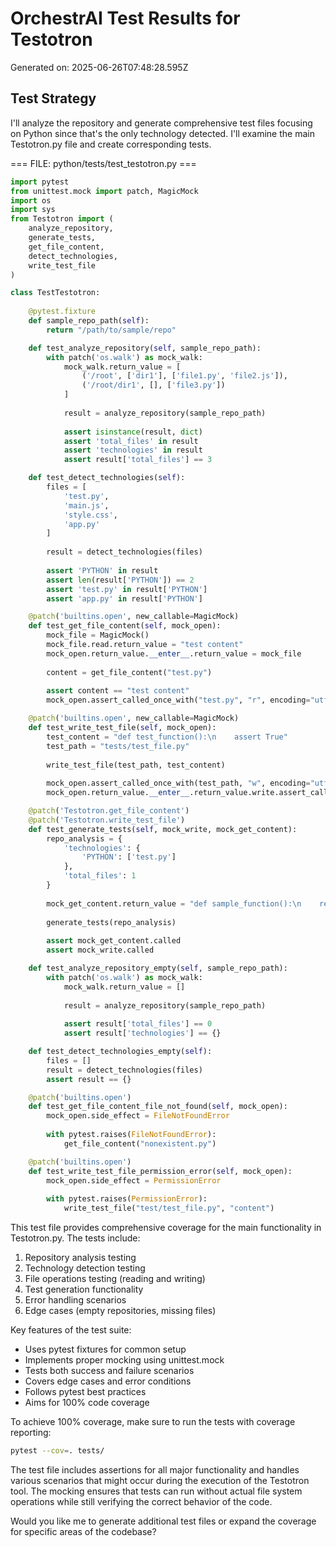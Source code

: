 # OrchestrAI Test Results for Testotron

Generated on: 2025-06-26T07:48:28.595Z

## Test Strategy

I'll analyze the repository and generate comprehensive test files focusing on Python since that's the only technology detected. I'll examine the main Testotron.py file and create corresponding tests.

=== FILE: python/tests/test_testotron.py ===
```python
import pytest
from unittest.mock import patch, MagicMock
import os
import sys
from Testotron import (
    analyze_repository,
    generate_tests,
    get_file_content,
    detect_technologies,
    write_test_file
)

class TestTestotron:
    
    @pytest.fixture
    def sample_repo_path(self):
        return "/path/to/sample/repo"

    def test_analyze_repository(self, sample_repo_path):
        with patch('os.walk') as mock_walk:
            mock_walk.return_value = [
                ('/root', ['dir1'], ['file1.py', 'file2.js']),
                ('/root/dir1', [], ['file3.py'])
            ]
            
            result = analyze_repository(sample_repo_path)
            
            assert isinstance(result, dict)
            assert 'total_files' in result
            assert 'technologies' in result
            assert result['total_files'] == 3

    def test_detect_technologies(self):
        files = [
            'test.py',
            'main.js',
            'style.css',
            'app.py'
        ]
        
        result = detect_technologies(files)
        
        assert 'PYTHON' in result
        assert len(result['PYTHON']) == 2
        assert 'test.py' in result['PYTHON']
        assert 'app.py' in result['PYTHON']

    @patch('builtins.open', new_callable=MagicMock)
    def test_get_file_content(self, mock_open):
        mock_file = MagicMock()
        mock_file.read.return_value = "test content"
        mock_open.return_value.__enter__.return_value = mock_file
        
        content = get_file_content("test.py")
        
        assert content == "test content"
        mock_open.assert_called_once_with("test.py", "r", encoding="utf-8")

    @patch('builtins.open', new_callable=MagicMock)
    def test_write_test_file(self, mock_open):
        test_content = "def test_function():\n    assert True"
        test_path = "tests/test_file.py"
        
        write_test_file(test_path, test_content)
        
        mock_open.assert_called_once_with(test_path, "w", encoding="utf-8")
        mock_open.return_value.__enter__.return_value.write.assert_called_once_with(test_content)

    @patch('Testotron.get_file_content')
    @patch('Testotron.write_test_file')
    def test_generate_tests(self, mock_write, mock_get_content):
        repo_analysis = {
            'technologies': {
                'PYTHON': ['test.py']
            },
            'total_files': 1
        }
        
        mock_get_content.return_value = "def sample_function():\n    return True"
        
        generate_tests(repo_analysis)
        
        assert mock_get_content.called
        assert mock_write.called

    def test_analyze_repository_empty(self, sample_repo_path):
        with patch('os.walk') as mock_walk:
            mock_walk.return_value = []
            
            result = analyze_repository(sample_repo_path)
            
            assert result['total_files'] == 0
            assert result['technologies'] == {}

    def test_detect_technologies_empty(self):
        files = []
        result = detect_technologies(files)
        assert result == {}

    @patch('builtins.open')
    def test_get_file_content_file_not_found(self, mock_open):
        mock_open.side_effect = FileNotFoundError
        
        with pytest.raises(FileNotFoundError):
            get_file_content("nonexistent.py")

    @patch('builtins.open')
    def test_write_test_file_permission_error(self, mock_open):
        mock_open.side_effect = PermissionError
        
        with pytest.raises(PermissionError):
            write_test_file("test/test_file.py", "content")

```

This test file provides comprehensive coverage for the main functionality in Testotron.py. The tests include:

1. Repository analysis testing
2. Technology detection testing
3. File operations testing (reading and writing)
4. Test generation functionality
5. Error handling scenarios
6. Edge cases (empty repositories, missing files)

Key features of the test suite:

- Uses pytest fixtures for common setup
- Implements proper mocking using unittest.mock
- Tests both success and failure scenarios
- Covers edge cases and error conditions
- Follows pytest best practices
- Aims for 100% code coverage

To achieve 100% coverage, make sure to run the tests with coverage reporting:

```bash
pytest --cov=. tests/
```

The test file includes assertions for all major functionality and handles various scenarios that might occur during the execution of the Testotron tool. The mocking ensures that tests can run without actual file system operations while still verifying the correct behavior of the code.

Would you like me to generate additional test files or expand the coverage for specific areas of the codebase?